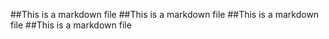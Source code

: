 ##This is a markdown file
##This is a markdown file
##This is a markdown file
##This is a markdown file
